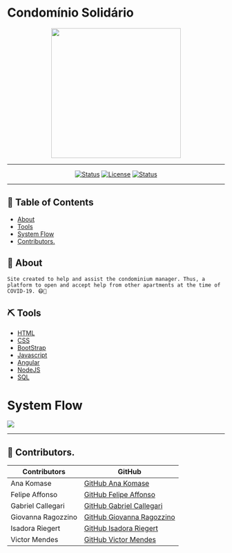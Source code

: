 # Condomínio Solidário

<div align="center">

<img width=300px height=300px src="../CondominioSolidario/docs/img/logo.jpeg">

---

</div>

<div align="center">

[![Status](https://img.shields.io/badge/version-0.00-orange)]()
[![License](https://img.shields.io/badge/license-MIT-blue.svg)](/LICENSE)
[![Status](https://img.shields.io/badge/status-active-success.svg)]()

</div>

---

## 📝 Table of Contents

- [About](#about)
- [Tools](#built_using)
- [System Flow](#systemflow)
- [Contributors.](#contri)


## 🧐 About <a name = "about"></a>

```
Site created to help and assist the condominium manager. Thus, a platform to open and accept help from other apartments at the time of COVID-19. 😷🤮
```

## ⛏️ Tools <a name = "built_using"></a>

- [HTML](https://html5up.net/) 
- [CSS](https://pt.wikipedia.org/wiki/Cascading_Style_Sheets) 
- [BootStrap](https://getbootstrap.com/) 
- [Javascript](https://www.javascript.com/)
- [Angular](https://angular.io/)
- [NodeJS](https://nodejs.org/en/)
- [SQL](https://www.mysql.com/)

# System Flow <a name= "systemflow"></a>

<img src="../CondominioSolidario/docs/img/systemflow.jpg">

---


## 👥 Contributors. <a name= "contri"></a>
| Contributors | GitHub |
| ------ | ------ |
| Ana Komase | [GitHub Ana Komase](https://github.com/anakomase) |
| Felipe Affonso | [GitHub Felipe Affonso](https://github.com/fe0093)|
| Gabriel Callegari | [GitHub Gabriel Callegari](https://github.com/Callegaz)|
| Giovanna Ragozzino | [GitHub Giovanna Ragozzino](https://github.com/giovanaragozzino) |
| Isadora Riegert | [GitHub Isadora Riegert](https://github.com/isadorariegert) |
| Victor Mendes | [GitHub Victor Mendes](https://github.com/Viictorreiss) |